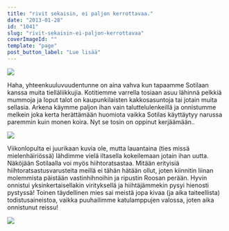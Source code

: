 ```yaml
---
title: "rivit sekaisin, ei paljon kerrottavaa."
date: "2013-01-28"
id: "1041"
slug: "rivit-sekaisin-ei-paljon-kerrottavaa"
coverImageId: ""
template: "page"
post_button_label: "Lue lisää"
---
```


[![](/images/fb.png)](http://3.bp.blogspot.com/-D1c3JhPXs1w/UQbAKNprH2I/AAAAAAAAFFA/fU63gTSw03A/s1600/fb.png)

  

Haha, yhteenkuuluvuudentunne on aina vahva kun tapaamme Sotilaan kanssa muita tielläliikkujia. Kotitiemme varrella tosiaan asuu lähinnä pelkkiä mummoja ja loput talot on kaupunkilaisten kakkosasuntoja tai jotain muita sellasia. Arkena käymme paljon ihan vain taluttelulenkeillä ja onnistumme melkein joka kerta herättämään huomiota vaikka Sotilas käyttäytyy narussa paremmin kuin monen koira. Nyt se tosin on oppinut kerjäämään..

  

[![](/images/2013.01.25_1.JPG)](http://4.bp.blogspot.com/-ruKg18FBiq0/UQa_JbYR88I/AAAAAAAAFEU/F9-_R-860TM/s1600/2013.01.25_1.JPG)

  

Viikonlopulta ei juurikaan kuvia ole, mutta lauantaina (ties missä mielenhäiriössä) lähdimme vielä iltasella kokeilemaan jotain ihan uutta. Näköjään Sotilaalla voi myös hiihtoratsastaa. Mitään erityisiä hiihtoratsastusvarusteita meillä ei tähän hätään ollut, joten kiinnitin liinan molemmista päistään vastinhihnoihin ja ripustin Roosan perään. Hyvin onnistui yksinkertaisellakin virityksellä ja hiihtäjämmekin pysyi hienosti pystyssä! Toinen täydellinen mies sai meistä jopa kivaa (ja aika taiteellista) todistusaineistoa, vaikka puuhailimme katulamppujen valossa, joten aika onnistunut reissu!  

  

[![](/images/ak.png)](http://4.bp.blogspot.com/-m1A6RzdYevk/UQbHKgRhB4I/AAAAAAAAFFU/2elVFse5Q4I/s1600/ak.png)
